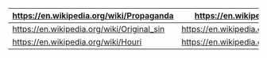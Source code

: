 |https://en.wikipedia.org/wiki/Propaganda | https://en.wikipedia.org/wiki/Cover-up|
|---|---|
|https://en.wikipedia.org/wiki/Original_sin|https://en.wikipedia.org/wiki/Domestic_violence|
|https://en.wikipedia.org/wiki/Houri|https://en.wikipedia.org/wiki/Sexual_slavery|
